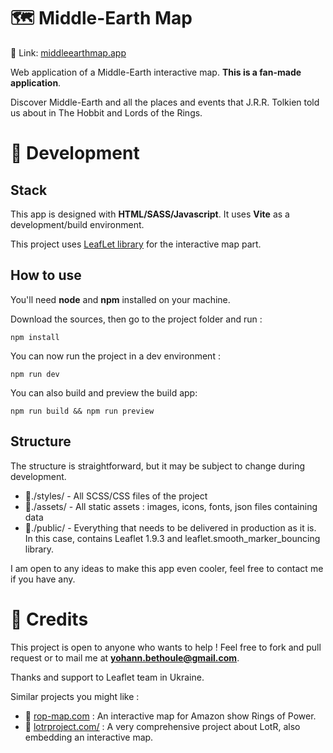 # 🗺 Middle-Earth Map

🔗 Link: [middleearthmap.app](https://middleearthmap.app/)

Web application of a Middle-Earth interactive map. **This is a fan-made application**.

Discover Middle-Earth and all the places and events that J.R.R. Tolkien told us about in The Hobbit and Lords of the
Rings.

# 🔨 Development

## Stack

This app is designed with **HTML/SASS/Javascript**. It uses **Vite** as a development/build environment.

This project uses [LeafLet library](https://leafletjs.com) for the interactive map part.

## How to use

You'll need **node** and **npm** installed on your machine.

Download the sources, then go to the project folder and run :

```
npm install
```

You can now run the project in a dev environment :

```
npm run dev
```

You can also build and preview the build app:

```
npm run build && npm run preview
```

## Structure

The structure is straightforward, but it may be subject to change during development.

- 📁./styles/ - All SCSS/CSS files of the project
- 📁./assets/ - All static assets : images, icons, fonts, json files containing data
- 📁./public/ - Everything that needs to be delivered in production as it is. In this case, contains Leaflet 1.9.3 and
  leaflet.smooth_marker_bouncing library.

I am open to any ideas to make this app even cooler, feel free to contact me if you have any.

# 🤝 Credits

This project is open to anyone who wants to help ! Feel free to fork and pull request or to mail me at
**yohann.bethoule@gmail.com**.

Thanks and support to Leaflet team in Ukraine.

Similar projects you might like :

- 🔗 [rop-map.com](https://middleearthmap.app/) : An interactive map for Amazon show Rings of Power.
- 🔗 [lotrproject.com/](https://lotrproject.com/) : A very comprehensive project about LotR, also embedding an
  interactive map. 